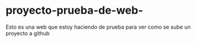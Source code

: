 # proyecto-prueba-de-web-
Esto es una web que estoy haciendo de prueba para ver como se sube un proyecto a github
